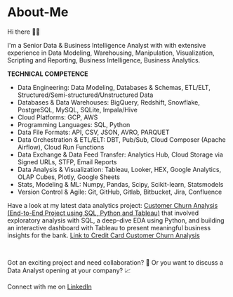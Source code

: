 # About-Me

Hi there 👋🏽 

I'm a Senior Data & Business Intelligence Analyst with with extensive experience in Data Modeling, Warehousing, Manipulation, Visualization, Scripting and Reporting, Business Intelligence, Business Analytics. 

**TECHNICAL COMPETENCE**
 
- Data Engineering: Data Modeling, Databases & Schemas, ETL/ELT, Structured/Semi-structured/Unstructured Data
- Databases & Data Warehouses: BigQuery, Redshift, Snowflake, PostgreSQL, MySQL, SQLite, Impala/Hive
- Cloud Platforms: GCP, AWS
- Programming Languages: SQL, Python
- Data File Formats: API, CSV, JSON, AVRO, PARQUET
- Data Orchestration & ETL/ELT:  DBT, Pub/Sub, Cloud Composer (Apache Airflow), Cloud Run Functions
- Data Exchange & Data Feed Transfer: Analytics Hub, Cloud Storage via Signed URLs, STFP, Email Reports
- Data Analysis & Visualization: Tableau, Looker, HEX, Google Analytics, OLAP Cubes, Plotly, Google Sheets
- Stats, Modeling & ML: Numpy, Pandas, Scipy, Scikit-learn, Statsmodels
- Version Control & Agile: Git, GitHub, Gitlab, Bitbucket, Jira, Confluence




Have a look at my latest data analytics project: [Customer Churn Analysis (End-to-End Project using SQL, Python and Tableau)](https://github.com/nsikan-udoma/customer_churn_analysis-SQL-Python-Tableau) that involved exploratory analysis with SQL, a deep-dive EDA using Python, and building an interactive dashboard with Tableau to present meaningful business insights for the bank.
[Link to Credit Card Customer Churn Analysis](https://github.com/nsikan-udoma/customer_churn_analysis-SQL-Python-Tableau)

<br>

Got an exciting project and need collaboration? 🚀 Or you want to discuss a Data Analyst opening at your company? 📈

Connect with me on [LinkedIn](https://www.linkedin.com/in/nsikanudoma)
